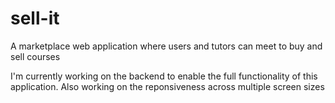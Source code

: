 # sell-it
A marketplace web application where users and tutors can meet to buy and sell courses


I'm currently working on the backend to enable the full functionality of this application. Also working on the reponsiveness across multiple screen sizes



